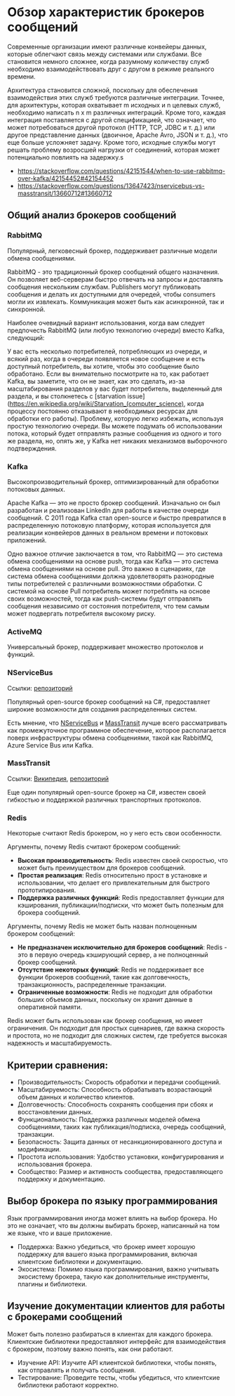 # Обзор характеристик брокеров сообщений

Современные организации имеют различные конвейеры данных, которые облегчают связь между системами или службами. Все становится немного сложнее, когда разумному количеству служб необходимо взаимодействовать друг с другом в режиме реального времени.

Архитектура становится сложной, поскольку для обеспечения взаимодействия этих служб требуются различные интеграции. Точнее, для архитектуры, которая охватывает m исходных и n целевых служб, необходимо написать n x m различных интеграций. Кроме того, каждая интеграция поставляется с другой спецификацией, что означает, что может потребоваться другой протокол (HTTP, TCP, JDBC и т. д.) или другое представление данных (двоичное, Apache Avro, JSON и т. д.), что еще больше усложняет задачу. Кроме того, исходные службы могут решать проблему возросшей нагрузки от соединений, которая может потенциально повлиять на задержку.s

- https://stackoverflow.com/questions/42151544/when-to-use-rabbitmq-over-kafka/42154452#42154452
- https://stackoverflow.com/questions/13647423/nservicebus-vs-masstransit/13660712#13660712

## Общий анализ брокеров сообщений

### RabbitMQ

Популярный, легковесный брокер, поддерживает различные модели обмена сообщениями.

RabbitMQ - это традиционный брокер сообщений общего назначения. Он позволяет веб-серверам быстро отвечать на запросы и доставлять сообщения нескольким службам. Publishers могут публиковать сообщения и делать их доступными для очередей, чтобы consumers могли их извлекать. Коммуникация может быть как асинхронной, так и синхронной.

Наиболее очевидный вариант использования, когда вам следует предпочесть RabbitMQ (или любую технологию очереди) вместо Kafka, следующий:

У вас есть несколько потребителей, потребляющих из очереди, и всякий раз, когда в очереди появляется новое сообщение и есть доступный потребитель, вы хотите, чтобы это сообщение было обработано. Если вы внимательно посмотрите на то, как работает Kafka, вы заметите, что он не знает, как это сделать, из-за масштабирования разделов у вас будет потребитель, выделенный для раздела, и вы столкнетесь с [starvation issue](https://en.wikipedia.org/wiki/Starvation_(computer_science), когда процессу постоянно отказывают в необходимых ресурсах для обработки его работы). Проблему, которую легко избежать, используя простую технологию очереди. Вы можете подумать об использовании потока, который будет отправлять разные сообщения из одного и того же раздела, но, опять же, у Kafka нет никаких механизмов выборочного подтверждения.

### Kafka

Высокопроизводительный брокер, оптимизированный для обработки потоковых данных.

Apache Kafka — это не просто брокер сообщений. Изначально он был разработан и реализован LinkedIn для работы в качестве очереди сообщений. С 2011 года Kafka стал open-source и быстро превратился в распределенную потоковую платформу, которая используется для реализации конвейеров данных в реальном времени и потоковых приложений.

Одно важное отличие заключается в том, что RabbitMQ — это система обмена сообщениями на основе push, тогда как Kafka — это система обмена сообщениями на основе pull. Это важно в сценариях, где система обмена сообщениями должна удовлетворять разнородные типы потребителей с различными возможностями обработки. С системой на основе Pull потребитель может потреблять на основе своих возможностей, тогда как push-системы будут отправлять сообщения независимо от состояния потребителя, что тем самым может подвергать потребителя высокому риску.

### ActiveMQ

Универсальный брокер, поддерживает множество протоколов и функций.

### NServiceBus

Ссылки: [репозиторий](https://github.com/Particular/NServiceBus)

Популярный open-source брокер сообщений на C#, предоставляет широкие возможности для создания распределенных систем.

Есть мнение, что [NServiceBus](https://github.com/Particular/NServiceBus) и [MassTransit](https://github.com/MassTransit/MassTransit) лучше всего рассматривать как промежуточное программное обеспечение, которое располагается поверх инфраструктуры обмена сообщениями, такой как RabbitMQ, Azure Service Bus или Kafka.

### MassTransit

Ссылки: [Википедия](https://en.wikipedia.org/wiki/MassTransit-Project), [репозиторий](https://github.com/MassTransit/MassTransit)

Еще один популярный open-source брокер на C#, известен своей гибкостью и поддержкой различных транспортных протоколов.

### Redis

Некоторые считают Redis брокером, но у него есть свои особенности.

Аргументы, почему Redis считают брокером сообщений:

- **Высокая производительность**: Redis известен своей скоростью, что может быть преимуществом для брокеров сообщений.
- **Простая реализация**: Redis относительно прост в установке и использовании, что делает его привлекательным для быстрого прототипирования.
- **Поддержка различных функций**: Redis предоставляет функции для кэширования, публикации/подписки, что может быть полезным для брокера сообщений.

Аргументы, почему Redis не может быть назван полноценным брокером сообщений:

- **Не предназначен исключительно для брокеров сообщений**: Redis - это в первую очередь кэширующий сервер, а не полноценный брокер сообщений.
- **Отсутствие некоторых функций**: Redis не поддерживает все функции брокеров сообщений, такие как долговечность, транзакционность, распределенные транзакции.
- **Ограниченные возможности**: Redis не подходит для обработки больших объемов данных, поскольку он хранит данные в оперативной памяти.

Redis может быть использован как брокер сообщения, но имеет ограничения. Он подходит для простых сценариев, где важна скорость и простота, но не подходит для сложных систем, где требуется высокая надежность и масштабируемость.

## Критерии сравнения:

- Производительность: Скорость обработки и передачи сообщений.
- Масштабируемость: Способность обрабатывать возрастающий объем данных и количество клиентов.
- Долговечность: Способность сохранять сообщения при сбоях и восстановлении данных.
- Функциональность: Поддержка различных моделей обмена сообщениями, таких как публикация/подписка, очередь сообщений, транзакции.
- Безопасность: Защита данных от несанкционированного доступа и модификации.
- Простота использования: Удобство установки, конфигурирования и использования брокера.
- Сообщество: Размер и активность сообщества, предоставляющего поддержку и документацию.

## Выбор брокера по языку программирования

Язык программирования иногда может влиять на выбор брокера. Но это не означает, что вы должны выбирать брокер, написанный на том же языке, что и ваше приложение.

- Поддержка: Важно убедиться, что брокер имеет хорошую поддержку для вашего языка программирования, включая клиентские библиотеки и документацию.
- Экосистема: Помимо языка программирования, важно учитывать экосистему брокера, такую как дополнительные инструменты, плагины и библиотеки.

## Изучение документации клиентов для работы с брокерами сообщений

Может быть полезно разбираться в клиентах для каждого брокера. Клиентские библиотеки предоставляют интерфейс для взаимодействия с брокером, поэтому важно понять, как они работают.

- Изучение API: Изучите API клиентской библиотеки, чтобы понять, как отправлять и получать сообщения.
- Тестирование: Проведите тесты, чтобы убедиться, что клиентские библиотеки работают корректно.
